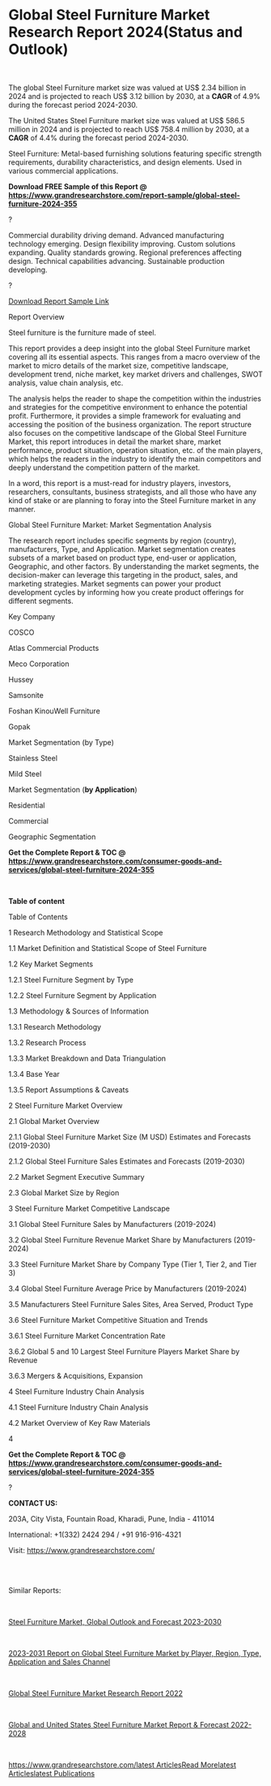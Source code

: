 <h1>Global Steel Furniture Market Research Report 2024(Status and Outlook)</h1><br/><p>The global Steel Furniture market size was valued at US$ 2.34 billion in 2024 and is projected to reach US$ 3.12 billion by 2030, at a <strong>CAGR</strong> of 4.9% during the forecast period 2024-2030.</p>
 
 
 
 <p>The United States Steel Furniture market size was valued at US$ 586.5 million in 2024 and is projected to reach US$ 758.4 million by 2030, at a <strong>CAGR</strong> of 4.4% during the forecast period 2024-2030.</p>
 
 
 
 <p>Steel Furniture: Metal-based furnishing solutions featuring specific strength requirements, durability characteristics, and design elements. Used in various commercial applications.</p>
 
 
 
 <div><b>Download FREE Sample of this Report @ <a href="https://www.grandresearchstore.com/report-sample/global-steel-furniture-2024-355">https://www.grandresearchstore.com/report-sample/global-steel-furniture-2024-355</a></b></div>
 
 
 
 <p>? </p>
 
 
 
 <p>Commercial durability driving demand. Advanced manufacturing technology emerging. Design flexibility improving. Custom solutions expanding. Quality standards growing. Regional preferences affecting design. Technical capabilities advancing. Sustainable production developing.</p>
 
 
 
 <p>? </p>
 
 
 
 <p><a href="https://www.grandresearchstore.com/mr-admin/report-sample/global-steel-furniture-2024-355">Download Report Sample Link</a></p>
 
 
 
 <p>Report Overview</p>
 
 
 
 <p>Steel furniture is the furniture made of steel.</p>
 
 
 
 <p>This report provides a deep insight into the global Steel Furniture market covering all its essential aspects. This ranges from a macro overview of the market to micro details of the market size, competitive landscape, development trend, niche market, key market drivers and challenges, SWOT analysis, value chain analysis, etc.</p>
 
 
 
 <p>The analysis helps the reader to shape the competition within the industries and strategies for the competitive environment to enhance the potential profit. Furthermore, it provides a simple framework for evaluating and accessing the position of the business organization. The report structure also focuses on the competitive landscape of the Global Steel Furniture Market, this report introduces in detail the market share, market performance, product situation, operation situation, etc. of the main players, which helps the readers in the industry to identify the main competitors and deeply understand the competition pattern of the market.</p>
 
 
 
 <p>In a word, this report is a must-read for industry players, investors, researchers, consultants, business strategists, and all those who have any kind of stake or are planning to foray into the Steel Furniture market in any manner.</p>
 
 
 
 <p>Global Steel Furniture Market: Market Segmentation Analysis</p>
 
 
 
 <p>The research report includes specific segments by region (country), manufacturers, Type, and Application. Market segmentation creates subsets of a market based on product type, end-user or application, Geographic, and other factors. By understanding the market segments, the decision-maker can leverage this targeting in the product, sales, and marketing strategies. Market segments can power your product development cycles by informing how you create product offerings for different segments.</p>
 
 
 
 <p>Key Company</p>
 
 
 
 <p>COSCO</p>
 
 
 
 <p>Atlas Commercial Products</p>
 
 
 
 <p>Meco Corporation</p>
 
 
 
 <p>Hussey</p>
 
 
 
 <p>Samsonite</p>
 
 
 
 <p>Foshan KinouWell Furniture</p>
 
 
 
 <p>Gopak</p>
 
 
 
 <p>Market Segmentation (by Type)</p>
 
 
 
 <p>Stainless Steel</p>
 
 
 
 <p>Mild Steel</p>
 
 
 
 <p>Market Segmentation (<strong>by Application</strong>)</p>
 
 
 
 <p>Residential</p>
 
 
 
 <p>Commercial</p>
 
 
 
 <p>Geographic Segmentation</p>
 
 
 
 <div><b>Get the Complete Report & TOC @ <a href="https://www.grandresearchstore.com/consumer-goods-and-services/global-steel-furniture-2024-355">https://www.grandresearchstore.com/consumer-goods-and-services/global-steel-furniture-2024-355</a></b></div>
 
 
 
 <p><br />
 
 <b>Table of content</b></p>
 
 
 
 <p>Table of Contents<br />
 
 1 Research Methodology and Statistical Scope<br />
 
 1.1 Market Definition and Statistical Scope of Steel Furniture<br />
 
 1.2 Key Market Segments<br />
 
 1.2.1 Steel Furniture Segment by Type<br />
 
 1.2.2 Steel Furniture Segment by Application<br />
 
 1.3 Methodology & Sources of Information<br />
 
 1.3.1 Research Methodology<br />
 
 1.3.2 Research Process<br />
 
 1.3.3 Market Breakdown and Data Triangulation<br />
 
 1.3.4 Base Year<br />
 
 1.3.5 Report Assumptions & Caveats<br />
 
 2 Steel Furniture Market Overview<br />
 
 2.1 Global Market Overview<br />
 
 2.1.1 Global Steel Furniture Market Size (M USD) Estimates and Forecasts (2019-2030)<br />
 
 2.1.2 Global Steel Furniture Sales Estimates and Forecasts (2019-2030)<br />
 
 2.2 Market Segment Executive Summary<br />
 
 2.3 Global Market Size by Region<br />
 
 3 Steel Furniture Market Competitive Landscape<br />
 
 3.1 Global Steel Furniture Sales by Manufacturers (2019-2024)<br />
 
 3.2 Global Steel Furniture Revenue Market Share by Manufacturers (2019-2024)<br />
 
 3.3 Steel Furniture Market Share by Company Type (Tier 1, Tier 2, and Tier 3)<br />
 
 3.4 Global Steel Furniture Average Price by Manufacturers (2019-2024)<br />
 
 3.5 Manufacturers Steel Furniture Sales Sites, Area Served, Product Type<br />
 
 3.6 Steel Furniture Market Competitive Situation and Trends<br />
 
 3.6.1 Steel Furniture Market Concentration Rate<br />
 
 3.6.2 Global 5 and 10 Largest Steel Furniture Players Market Share by Revenue<br />
 
 3.6.3 Mergers & Acquisitions, Expansion<br />
 
 4 Steel Furniture Industry Chain Analysis<br />
 
 4.1 Steel Furniture Industry Chain Analysis<br />
 
 4.2 Market Overview of Key Raw Materials<br />
 
 4</p>
 
 
 
 <div><b>Get the Complete Report & TOC @ <a href="https://www.grandresearchstore.com/consumer-goods-and-services/global-steel-furniture-2024-355">https://www.grandresearchstore.com/consumer-goods-and-services/global-steel-furniture-2024-355</a></b></div>
 
 
 
 <p>? </p>
 
 
 
 <p><b>CONTACT US:</b><br />
 
 203A, City Vista, Fountain Road, Kharadi, Pune, India - 411014<br />
 
 International: +1(332) 2424 294 / +91 916-916-4321<br />
 
 Visit: <a href="https://www.grandresearchstore.com/">https://www.grandresearchstore.com/</a><br />
 
 <br />
 
 <br />
 
 Similar Reports:<br />
 
 <br />
 
 <a href="https://www.grandresearchstore.com/consumer-goods-and-services/global-steel-furniture-forecast-2023-2030-83">Steel Furniture Market, Global Outlook and Forecast 2023-2030</a><br />
 
 <br />
 
 <a href="https://www.grandresearchstore.com/consumer-goods-and-services/global-on-steel-furniture-2023-2031-379">2023-2031 Report on Global Steel Furniture Market by Player, Region, Type, Application and Sales Channel</a><br />
 
 <br />
 
 <a href="https://www.grandresearchstore.com/consumer-goods-and-services/global-steel-furniture-2022-41">Global Steel Furniture Market Research Report 2022</a><br />
 
 <br />
 
 <a href="https://www.grandresearchstore.com/consumer-goods-and-services/global-united-states-steel-furniture-2022-2028-617">Global and United States Steel Furniture Market Report & Forecast 2022-2028</a><br />
 
 <br />
 
 <a href="https://gyeongbokgung.com">https://www.grandresearchstore.com/</a><a href="https://hallyeomaritime.com">latest Articles</a><a href="https://jingwansa.com">Read More</a><a href="https://nguoiviet.jp/">latest Articles</a><a href="https://www.intelmarketresearch.com/">latest Publications</a></p>